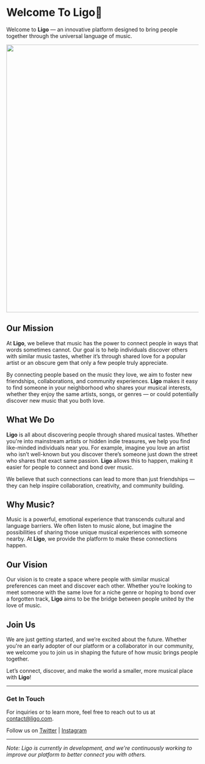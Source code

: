 # Welcome To Ligo👋

Welcome to **Ligo** — an innovative platform designed to bring people together through the universal language of music.


<img src="https://github.com/user-attachments/assets/bf398926-9b9d-4121-9d94-11f47c8aa52b" width="900" height="700" />

## Our Mission

At **Ligo**, we believe that music has the power to connect people in ways that words sometimes cannot. Our goal is to help individuals discover others with similar music tastes, whether it’s through shared love for a popular artist or an obscure gem that only a few people truly appreciate.

By connecting people based on the music they love, we aim to foster new friendships, collaborations, and community experiences. **Ligo** makes it easy to find someone in your neighborhood who shares your musical interests, whether they enjoy the same artists, songs, or genres — or could potentially discover new music that you both love.

## What We Do

**Ligo** is all about discovering people through shared musical tastes. Whether you're into mainstream artists or hidden indie treasures, we help you find like-minded individuals near you. For example, imagine you love an artist who isn’t well-known but you discover there’s someone just down the street who shares that exact same passion. **Ligo** allows this to happen, making it easier for people to connect and bond over music.

We believe that such connections can lead to more than just friendships — they can help inspire collaboration, creativity, and community building.

## Why Music?

Music is a powerful, emotional experience that transcends cultural and language barriers. We often listen to music alone, but imagine the possibilities of sharing those unique musical experiences with someone nearby. At **Ligo**, we provide the platform to make these connections happen.

## Our Vision

Our vision is to create a space where people with similar musical preferences can meet and discover each other. Whether you’re looking to meet someone with the same love for a niche genre or hoping to bond over a forgotten track, **Ligo** aims to be the bridge between people united by the love of music.

## Join Us

We are just getting started, and we’re excited about the future. Whether you're an early adopter of our platform or a collaborator in our community, we welcome you to join us in shaping the future of how music brings people together.

Let’s connect, discover, and make the world a smaller, more musical place with **Ligo**!

---

### Get In Touch

For inquiries or to learn more, feel free to reach out to us at [contact@ligo.com](mailto:contact@ligo.com).

Follow us on [Twitter](https://twitter.com/ligo) | [Instagram](https://instagram.com/ligo)

---

*Note: Ligo is currently in development, and we're continuously working to improve our platform to better connect you with others.*


<!--

**Here are some ideas to get you started:**

🙋‍♀️ A short introduction - what is your organization all about?
🌈 Contribution guidelines - how can the community get involved?
👩‍💻 Useful resources - where can the community find your docs? Is there anything else the community should know?
🍿 Fun facts - what does your team eat for breakfast?
🧙 Remember, you can do mighty things with the power of [Markdown](https://docs.github.com/github/writing-on-github/getting-started-with-writing-and-formatting-on-github/basic-writing-and-formatting-syntax)
-->
